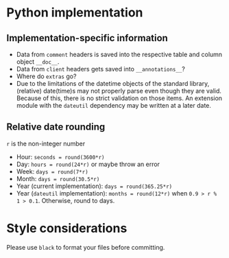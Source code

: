 # Python implementation

## Implementation-specific information

* Data from `comment` headers is saved into the respective table and column
  object `__doc__`.
* Data from `client` headers gets saved into `__annotations__`?
* Where do `extras` go?
* Due to the limitations of the datetime objects of the standard library,
  (relative) date(time)s may not properly parse even though they are valid.
  Because of this, there is no strict validation on those items.  An extension
  module with the `dateutil` dependency may be written at a later date.

## Relative date rounding

`r` is the non-integer number

* Hour: `seconds = round(3600*r)`
* Day: `hours = round(24*r)` or maybe throw an error
* Week: `days = round(7*r)`
* Month: `days = round(30.5*r)`
* Year (current implementation): `days = round(365.25*r)`
* Year (`dateutil` implementation): `months = round(12*r)` when `0.9 > r % 1 >
  0.1`.  Otherwise, round to days.

# Style considerations

Please use `black` to format your files before committing.
